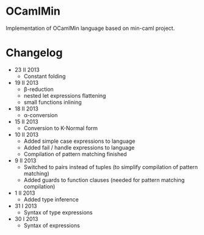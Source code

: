 OCamlMin
========

Implementation of OCamlMin language based on min-caml project.

Changelog
=========
* 23 II 2013
  * Constant folding
* 19 II 2013
  * β-reduction
  * nested let expressions flattening
  * small functions inlining
* 18 II 2013
  * α-conversion
* 15 II 2013
  * Conversion to K-Normal form
* 10 II 2013
  * Added simple case expressions to language
  * Added fail / handle expressions to language
  * Compilation of pattern matching finished
* 9 II 2013
  * Switched to pairs instead of tuples (to simplify compilation of pattern matching)
  * Added guards to function clauses (needed for pattern matching compilation)
* 1 II 2013
  * Added type inference
* 31 I 2013
  * Syntax of type expressions
* 30 I 2013
  * Syntax of expressions
